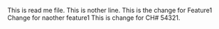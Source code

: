 This is read me file.
This is nother line.
This is the change for Feature1
Change for naother feature1
This is change for CH# 54321.